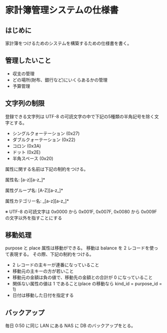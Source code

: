 # 家計簿管理システムの仕様書

## はじめに

家計簿をつけるためのシステムを構築するための仕様書を書く。

## 管理したいこと

* 収支の管理
* どの場所(財布、銀行など)にいくらあるかの管理
* 予算管理

## 文字列の制限

登録できる文字列は UTF-8 の可読文字の中で下記の5種類の半角記号を除く文字とする。

* シングルクォーテーション (0x27)
* ダブルクォーテーション (0x22)
* コロン (0x3A)
* ドット (0x2E)
* 半角スペース (0x20)

属性に関する名前は下記の制約をつける。

属性名: [a-z][a-z_]*

属性グループ名: [A-Z][a-z_]*

属性カテゴリー名: \_[a-z][a-z_]*

※ UTF-8 の可読文字は 0x0000 から 0x001F, 0x007F, 0x0080 から 0x009F の文字以外を指すことにする

## 移動処理

purpose と place 属性は移動ができる。
移動は balance を 2 レコードを使って表現する。
その際、下記の制約をつける。

* 2 レコードの主キーが連番になっていること
* 移動元の主キーの方が若いこと
* 移動元の金額は負の値で、移動先の金額との合計が 0 になっていること
* 関係ない属性の値は 1 であること(place の移動なら kind_id = purpose_id = 1)
* 日付は移動した日付を指定する

## バックアップ

毎日 0:50 に同じ LAN にある NAS に DB のバックアップをとる。
